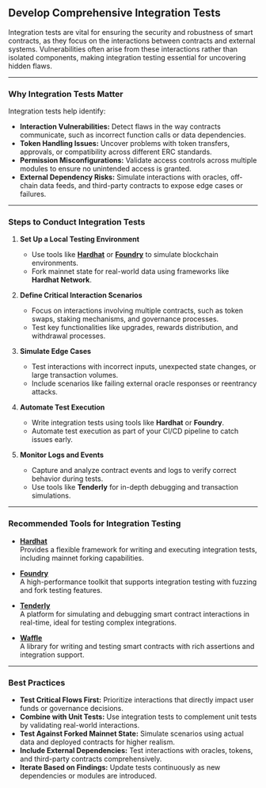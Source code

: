 ## Develop Comprehensive Integration Tests

Integration tests are vital for ensuring the security and robustness of smart contracts, as they focus on the interactions between contracts and external systems. Vulnerabilities often arise from these interactions rather than isolated components, making integration testing essential for uncovering hidden flaws.

---

### Why Integration Tests Matter

Integration tests help identify:  
- **Interaction Vulnerabilities:** Detect flaws in the way contracts communicate, such as incorrect function calls or data dependencies.  
- **Token Handling Issues:** Uncover problems with token transfers, approvals, or compatibility across different ERC standards.  
- **Permission Misconfigurations:** Validate access controls across multiple modules to ensure no unintended access is granted.  
- **External Dependency Risks:** Simulate interactions with oracles, off-chain data feeds, and third-party contracts to expose edge cases or failures.

---

### Steps to Conduct Integration Tests

1. **Set Up a Local Testing Environment**  
   - Use tools like **[Hardhat](https://hardhat.org/)** or **[Foundry](https://book.getfoundry.sh/)** to simulate blockchain environments.  
   - Fork mainnet state for real-world data using frameworks like **Hardhat Network**.  

2. **Define Critical Interaction Scenarios**  
   - Focus on interactions involving multiple contracts, such as token swaps, staking mechanisms, and governance processes.  
   - Test key functionalities like upgrades, rewards distribution, and withdrawal processes.  

3. **Simulate Edge Cases**  
   - Test interactions with incorrect inputs, unexpected state changes, or large transaction volumes.  
   - Include scenarios like failing external oracle responses or reentrancy attacks.  

4. **Automate Test Execution**  
   - Write integration tests using tools like **Hardhat** or **Foundry**.  
   - Automate test execution as part of your CI/CD pipeline to catch issues early.  

5. **Monitor Logs and Events**  
   - Capture and analyze contract events and logs to verify correct behavior during tests.  
   - Use tools like **Tenderly** for in-depth debugging and transaction simulations.  

---

### Recommended Tools for Integration Testing

- **[Hardhat](https://hardhat.org/)**  
  Provides a flexible framework for writing and executing integration tests, including mainnet forking capabilities.

- **[Foundry](https://book.getfoundry.sh/)**  
  A high-performance toolkit that supports integration testing with fuzzing and fork testing features.

- **[Tenderly](https://tenderly.co/)**  
  A platform for simulating and debugging smart contract interactions in real-time, ideal for testing complex integrations.

- **[Waffle](https://ethereum-waffle.readthedocs.io/)**  
  A library for writing and testing smart contracts with rich assertions and integration support.

---

### Best Practices

- **Test Critical Flows First:** Prioritize interactions that directly impact user funds or governance decisions.  
- **Combine with Unit Tests:** Use integration tests to complement unit tests by validating real-world interactions.  
- **Test Against Forked Mainnet State:** Simulate scenarios using actual data and deployed contracts for higher realism.  
- **Include External Dependencies:** Test interactions with oracles, tokens, and third-party contracts comprehensively.  
- **Iterate Based on Findings:** Update tests continuously as new dependencies or modules are introduced.